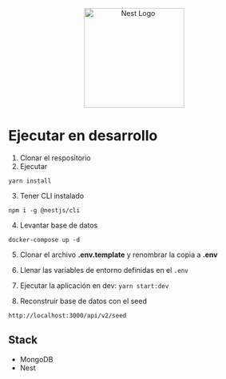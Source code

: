 <p align="center">
  <a href="http://nestjs.com/" target="blank"><img src="https://nestjs.com/img/logo-small.svg" width="200" alt="Nest Logo" /></a>
</p>

# Ejecutar en desarrollo

1. Clonar el respositorio
2. Ejecutar

```
yarn install
```

3. Tener CLI instalado

```
npm i -g @nestjs/cli
```

4. Levantar base de datos

```
docker-compose up -d
```

5. Clonar el archivo **.env.template** y renombrar la copia a **.env**

6. Llenar las variables de entorno definidas en el `.env`

7. Ejecutar la aplicación en dev: 
   `yarn start:dev`

8. Reconstruir base de datos con el seed

```
http://localhost:3000/api/v2/seed
```

## Stack

- MongoDB
- Nest
